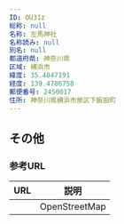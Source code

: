 ```yaml
---
ID: OU31z
総称: null
名称: 左馬神社
名称読み: null
別名: null
都道府県: 神奈川県
区域: 横浜市
緯度: 35.4047191
経度: 139.4786758
郵便番号: 2450017
住所: 神奈川県横浜市泉区下飯田町
---
```


## その他

### 参考URL

| URL | 説明          |
| --- | ------------- |
|     | OpenStreetMap |
